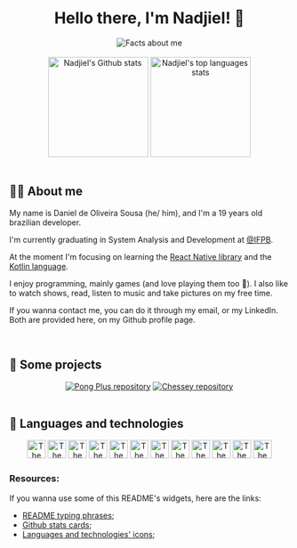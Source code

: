 <!-- Introduction -->
<h1 align="center">Hello there, I'm Nadjiel! 👋</h1>
<div align="center">
  <img src="https://readme-typing-svg.herokuapp.com?font=Roboto&weight=500&size=22&pause=1000&color=F7F7F7&center=true&vCenter=true&width=435&lines=Developer;Gamer;Arts+lover;Amateur+photographer;Languages+pursuer" alt="Facts about me" />
</div>

<br/>

<!-- Github stats -->
<div align="center">
  <img height="180em" src="https://github-readme-stats.vercel.app/api?username=nadjiel&show_icons=true&theme=github_dark" alt="Nadjiel's Github stats" />
  <img height="180em" src="https://github-readme-stats.vercel.app/api/top-langs/?username=nadjiel&layout=compact&theme=github_dark" alt="Nadjiel's top languages stats" />
</div>

<br/>

<!-- About section -->
## 💁‍♂️ About me

My name is Daniel de Oliveira Sousa (he/ him), and I'm a 19 years old brazilian developer.

I'm currently graduating in System Analysis and Development at [@IFPB](https://github.com/ifpb).

At the moment I'm focusing on learning the [React Native library](https://reactnative.dev/) and the [Kotlin language](https://kotlinlang.org/).

I enjoy programming, mainly games (and love playing them too 🤭). I also like to watch shows, read, listen to music and take pictures on my free time.

If you wanna contact me, you can do it through my email, or my LinkedIn. Both are provided here, on my Github profile page.

<br/>

<!-- Chosen repositories -->
## 🤩 Some projects
<div align="center">
  <a href="https://github.com/nadjiel/pong-plus" target="_blank"><img src="https://github-readme-stats.vercel.app/api/pin/?username=nadjiel&repo=pong-plus&theme=github_dark" alt="Pong Plus repository" /></a>
  <a href="https://github.com/nadjiel/chessey" target="_blank"><img src="https://github-readme-stats.vercel.app/api/pin/?username=nadjiel&repo=chessey&theme=github_dark" alt="Chessey repository" /></a>
</div>

<br/>

<!-- Languages and technologies -->
## 📖 Languages and technologies
<div align="center">
  <a href="https://developer.mozilla.org/en-US/docs/Web/HTML" target="_blank"><img width="33" src="https://cdn.jsdelivr.net/gh/devicons/devicon/icons/html5/html5-plain.svg" alt="The HTML language" /></a>
  <a href="https://developer.mozilla.org/en-US/docs/Web/CSS" target="_blank"><img width="33" src="https://cdn.jsdelivr.net/gh/devicons/devicon/icons/css3/css3-plain.svg" alt="The CSS language" /></a>
  <a href="https://developer.mozilla.org/en-US/docs/Web/JavaScript" target="_blank"><img width="33" src="https://cdn.jsdelivr.net/gh/devicons/devicon/icons/javascript/javascript-plain.svg" alt="The JavaScript language" /></a>
  <a href="https://nodejs.org/en" target="_blank"><img width="33" src="https://cdn.jsdelivr.net/gh/devicons/devicon/icons/nodejs/nodejs-plain.svg" alt="The NodeJS environment" /></a>
  <a href="https://jestjs.io/" target="_blank"><img width="33" src="https://cdn.jsdelivr.net/gh/devicons/devicon/icons/jest/jest-plain.svg" alt="The JestJS framework" /></a>
  <a href="https://git-scm.com/" target="_blank"><img width="33" src="https://cdn.jsdelivr.net/gh/devicons/devicon/icons/git/git-original.svg" alt="The Git version control system" /></a>
  <a href="https://www.w3schools.com/c/c_intro.php" target="_blank"><img width="33" src="https://cdn.jsdelivr.net/gh/devicons/devicon/icons/c/c-plain.svg" alt="The C language" /></a>
  <a href="https://www.java.com/download/help/whatis_java.html" target="_blank"><img width="33" src="https://cdn.jsdelivr.net/gh/devicons/devicon/icons/java/java-plain.svg" alt="The Java language" /></a>
  <a href="https://www.postgresql.org/" target="_blank"><img width="33" src="https://cdn.jsdelivr.net/gh/devicons/devicon/icons/postgresql/postgresql-plain.svg" alt="The PostgreSQL database" /></a>
  <a href="https://www.mongodb.com/" target="_blank"><img width="33" src="https://cdn.jsdelivr.net/gh/devicons/devicon/icons/mongodb/mongodb-plain.svg" alt="The MongoDB database" /></a>
  <a href="https://redis.io/" target="_blank"><img width="33" src="https://cdn.jsdelivr.net/gh/devicons/devicon/icons/redis/redis-plain.svg" alt="The Redis database" /></a>
  <a href="https://neo4j.com/" target="_blank"><img width="33" src="https://cdn.jsdelivr.net/gh/devicons/devicon/icons/neo4j/neo4j-plain.svg" alt="The Neo4j database" /></a>
</div>

<!-- Used resources that people might want -->
### Resources:
If you wanna use some of this README's widgets, here are the links:

- [README typing phrases](https://github.com/DenverCoder1/readme-typing-svg);
- [Github stats cards](https://github.com/anuraghazra/github-readme-stats);
- [Languages and technologies' icons](https://github.com/devicons/devicon);
